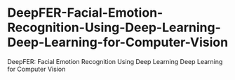 # DeepFER-Facial-Emotion-Recognition-Using-Deep-Learning-Deep-Learning-for-Computer-Vision
DeepFER: Facial Emotion Recognition Using Deep Learning  Deep Learning for Computer Vision
